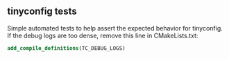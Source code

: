 ## tinyconfig tests
Simple automated tests to help assert the expected behavior for tinyconfig. If the debug logs are too dense, remove this line in CMakeLists.txt:

```cmake
add_compile_definitions(TC_DEBUG_LOGS)
```

